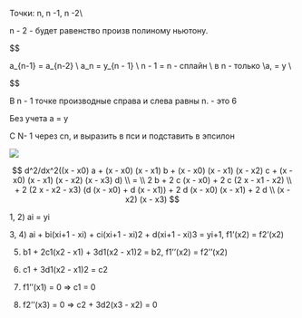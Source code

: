 Точки: n, n -1, n -2\\

n - 2 - будет равенство произв полиному ньютону. 

$$

a_{n-1} = a_{n-2} \\
a_n = y_{n - 1}  \\
n - 1 = n - сплайн \\
в n - только \\а, = y \\

$$

В n - 1 точке производные справа и слева равны n. - это 6

Без учета a = y

C N- 1 через сn, и выразить в пси и подставить в эпсилон

![](https://media.discordapp.net/attachments/909771525492731915/958082850597507112/unknown.png)

$$
d^2/dx^2((x - x0) a + (x - x0) (x - x1) b + (x - x0) (x - x1) (x - x2) c + (x -   x0) (x - x1) (x - x2) (x - x3) d) \\ = \\ 2 b + 2 c (x - x0) + 2 c (2 x - x1 - x2) \\ + 2 (2 x - x2 - x3) (d (x - x0) + d (x - x1)) + 2 d (x - x0) (x - x1) + 2 d \\ (x - x2) (x - x3)
$$


1, 2) ai = yi

3, 4) ai + bi(xi+1 - xi) + ci(xi+1 - xi)2 + d(xi+1 - xi)3 = yi+1, f1’(x2) = f2’(x2)

5) b1 + 2c1(x2 - x1) + 3d1(x2 - x1)2 = b2, f1’’(x2) = f2’’(x2)

6) c1 + 3d1(x2 - x1)2 = c2

7) f1’’(x1) = 0 => c1 = 0

8) f2’’(x3) = 0 => c2 + 3d2(x3 - x2) = 0